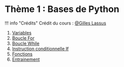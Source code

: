 # Thème 1 : Bases de Python

!!! info "Crédits"
    Crédit du cours : [@Gilles Lassus](https://glassus.github.io/premiere_nsi/T1_Demarrer_en_Python/sommaire/)

1. [Variables](./1.1_Variables/cours.md)
2. [Boucle For](./1.2_Boucle_for/cours.md)
3. [Boucle While](./1.3_Boucle_while/cours.md)
4. [Instruction conditionnelle If](./1.4_Instruction_conditionnelle_if/cours.md)
5. [Fonctions](./1.5_Fonctions/cours.md)
6. [Entrainement](./1.6_entrainement/exercices.md)
